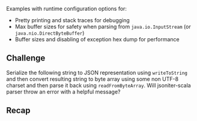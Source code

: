 Examples with runtime configuration options for:
- Pretty printing and stack traces for debugging
- Max buffer sizes for safety when parsing from `java.io.InputStream` (or `java.nio.DirectByteBuffer`)
- Buffer sizes and disabling of exception hex dump for performance

## Challenge
Serialize the following string to JSON representation using `writeToString` and then convert resulting string to
byte array using some non UTF-8 charset and then parse it back using `readFromByteArray`. Will jsoniter-scala
parser throw an error with a helpful message? 

## Recap